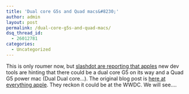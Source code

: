 ```yaml
---
title: 'Dual core G5s and Quad macs&#8230;'
author: admin
layout: post
permalink: /dual-core-g5s-and-quad-macs/
dsq_thread_id:
  - 26012781
categories:
  - Uncategorized
---
```

This is only roumer now, but [slashdot are reporting that apples][1] new dev tools are hinting that there could be a dual core G5 on its way and a Quad G5 power mac (Dual Dual core&#8230;). The original blog post is [here at everything apple][2]. They reckon it could be at the WWDC. We will see&#8230;.

 [1]: http://apple.slashdot.org/article.pl?sid=05/03/11/1353231&tid=181&tid=174&tid=3
 [2]: http://everythingapple.blogspot.com/2005/03/chud-tools-reveal-apples-970mp-quad.html